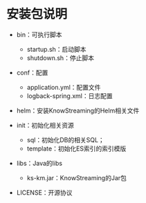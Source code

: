 
# 安装包说明

- bin：可执行脚本
  - startup.sh：启动脚本
  - shutdown.sh：停止脚本


- conf：配置
  - application.yml：配置文件
  - logback-spring.xml：日志配置


- helm：安装KnowStreaming的Helm相关文件


- init：初始化相关资源
  - sql：初始化DB的相关SQL；
  - template：初始化ES索引的索引模版
  

- libs：Java的libs
  - ks-km.jar：KnowStreaming的Jar包


- LICENSE：开源协议